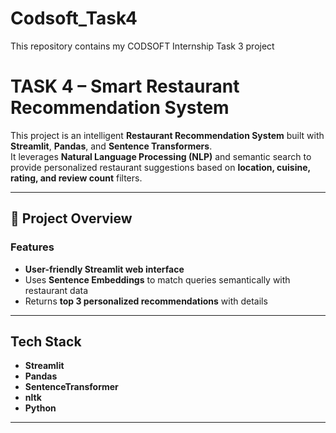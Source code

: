 # Codsoft_Task4
This repository contains my CODSOFT Internship Task 3 project
# TASK 4 – Smart Restaurant Recommendation System

This project is an intelligent **Restaurant Recommendation System** built with **Streamlit**, **Pandas**, and **Sentence Transformers**.  
It leverages **Natural Language Processing (NLP)** and semantic search to provide personalized restaurant suggestions based on **location, cuisine, rating, and review count** filters.

---

## 📌 Project Overview

### Features
- **User-friendly Streamlit web interface**  
- Uses **Sentence Embeddings** to match queries semantically with restaurant data  
- Returns **top 3 personalized recommendations** with details  

---

## Tech Stack
- **Streamlit**  
- **Pandas**  
- **SentenceTransformer** 
- **nltk**   
- **Python**  

---

